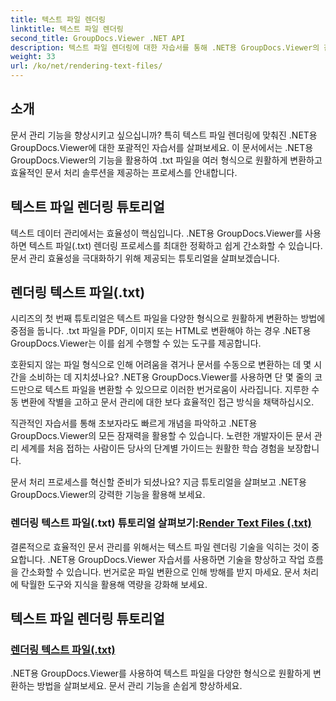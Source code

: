```yaml
---
title: 텍스트 파일 렌더링
linktitle: 텍스트 파일 렌더링
second_title: GroupDocs.Viewer .NET API
description: 텍스트 파일 렌더링에 대한 자습서를 통해 .NET용 GroupDocs.Viewer의 잠재력을 활용해 보세요. 향상된 문서 관리를 위해 .txt 파일을 다양한 형식으로 변환합니다.
weight: 33
url: /ko/net/rendering-text-files/
---
```

## 소개

문서 관리 기능을 향상시키고 싶으십니까? 특히 텍스트 파일 렌더링에 맞춰진 .NET용 GroupDocs.Viewer에 대한 포괄적인 자습서를 살펴보세요. 이 문서에서는 .NET용 GroupDocs.Viewer의 기능을 활용하여 .txt 파일을 여러 형식으로 원활하게 변환하고 효율적인 문서 처리 솔루션을 제공하는 프로세스를 안내합니다.

## 텍스트 파일 렌더링 튜토리얼

텍스트 데이터 관리에서는 효율성이 핵심입니다. .NET용 GroupDocs.Viewer를 사용하면 텍스트 파일(.txt) 렌더링 프로세스를 최대한 정확하고 쉽게 간소화할 수 있습니다. 문서 관리 효율성을 극대화하기 위해 제공되는 튜토리얼을 살펴보겠습니다.

## 렌더링 텍스트 파일(.txt)

시리즈의 첫 번째 튜토리얼은 텍스트 파일을 다양한 형식으로 원활하게 변환하는 방법에 중점을 둡니다. .txt 파일을 PDF, 이미지 또는 HTML로 변환해야 하는 경우 .NET용 GroupDocs.Viewer는 이를 쉽게 수행할 수 있는 도구를 제공합니다. 

호환되지 않는 파일 형식으로 인해 어려움을 겪거나 문서를 수동으로 변환하는 데 몇 시간을 소비하는 데 지치셨나요? .NET용 GroupDocs.Viewer를 사용하면 단 몇 줄의 코드만으로 텍스트 파일을 변환할 수 있으므로 이러한 번거로움이 사라집니다. 지루한 수동 변환에 작별을 고하고 문서 관리에 대한 보다 효율적인 접근 방식을 채택하십시오.

직관적인 자습서를 통해 초보자라도 빠르게 개념을 파악하고 .NET용 GroupDocs.Viewer의 모든 잠재력을 활용할 수 있습니다. 노련한 개발자이든 문서 관리 세계를 처음 접하는 사람이든 당사의 단계별 가이드는 원활한 학습 경험을 보장합니다.

문서 처리 프로세스를 혁신할 준비가 되셨나요? 지금 튜토리얼을 살펴보고 .NET용 GroupDocs.Viewer의 강력한 기능을 활용해 보세요.

###  렌더링 텍스트 파일(.txt) 튜토리얼 살펴보기:[Render Text Files (.txt)](./render-txt/)

결론적으로 효율적인 문서 관리를 위해서는 텍스트 파일 렌더링 기술을 익히는 것이 중요합니다. .NET용 GroupDocs.Viewer 자습서를 사용하면 기술을 향상하고 작업 흐름을 간소화할 수 있습니다. 번거로운 파일 변환으로 인해 방해를 받지 마세요. 문서 처리에 탁월한 도구와 지식을 활용해 역량을 강화해 보세요.
## 텍스트 파일 렌더링 튜토리얼
### [렌더링 텍스트 파일(.txt)](./render-txt/)
.NET용 GroupDocs.Viewer를 사용하여 텍스트 파일을 다양한 형식으로 원활하게 변환하는 방법을 살펴보세요. 문서 관리 기능을 손쉽게 향상하세요.